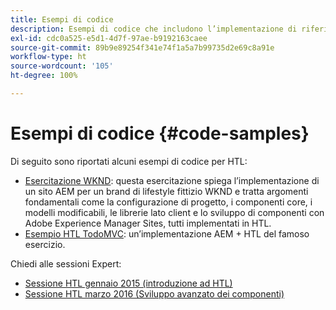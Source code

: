 ```yaml
---
title: Esempi di codice
description: Esempi di codice che includono l’implementazione di riferimento We.Retail
exl-id: cdc0a525-e5d1-4d7f-97ae-b9192163caee
source-git-commit: 89b9e89254f341e74f1a5a7b99735d2e69c8a91e
workflow-type: ht
source-wordcount: '105'
ht-degree: 100%

---
```


# Esempi di codice {#code-samples}

Di seguito sono riportati alcuni esempi di codice per HTL:

* [Esercitazione WKND](https://experienceleague.adobe.com/docs/experience-manager-learn/getting-started-wknd-tutorial-develop/overview.html?lang=it): questa esercitazione spiega l’implementazione di un sito AEM per un brand di lifestyle fittizio WKND e tratta argomenti fondamentali come la configurazione di progetto, i componenti core, i modelli modificabili, le librerie lato client e lo sviluppo di componenti con Adobe Experience Manager Sites, tutti implementati in HTL.
* [Esempio HTL TodoMVC](https://github.com/Adobe-Marketing-Cloud/aem-sightly-sample-todomvc): un’implementazione AEM + HTL del famoso esercizio.

Chiedi alle sessioni Expert:

* [Sessione HTL gennaio 2015 (introduzione ad HTL)](http://scottsdigitalcommunity.blogspot.ca/2015/01/upcoming-sessions-of-ask-aem-community.html)
* [Sessione HTL marzo 2016 (Sviluppo avanzato dei componenti)](http://scottsdigitalcommunity.blogspot.ca/2016/03/ask-aem-community-experts-deep-dive.html)
